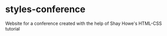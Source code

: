 # styles-conference
Website for a conference created with the help of Shay Howe's HTML-CSS tutorial
